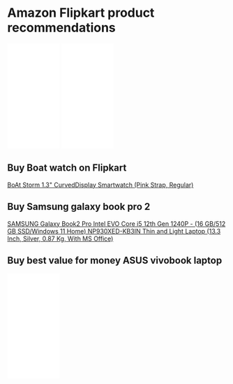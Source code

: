 <h1>Amazon Flipkart product recommendations</h1>
<iframe sandbox="allow-popups allow-scripts allow-modals allow-forms allow-same-origin" style="width:120px;height:240px;" marginwidth="0" marginheight="0" scrolling="no" frameborder="0" src="//ws-in.amazon-adsystem.com/widgets/q?ServiceVersion=20070822&OneJS=1&Operation=GetAdHtml&MarketPlace=IN&source=ss&ref=as_ss_li_til&ad_type=product_link&tracking_id=megha1706-21&language=en_IN&marketplace=amazon&region=IN&placement=B08J4NMBL2&asins=B08J4NMBL2&linkId=b750d1065ea0fcb5733968d891f444ed&show_border=true&link_opens_in_new_window=true"></iframe>
<iframe sandbox="allow-popups allow-scripts allow-modals allow-forms allow-same-origin" style="width:120px;height:240px;" marginwidth="0" marginheight="0" scrolling="no" frameborder="0" src="//ws-in.amazon-adsystem.com/widgets/q?ServiceVersion=20070822&OneJS=1&Operation=GetAdHtml&MarketPlace=IN&source=ss&ref=as_ss_li_til&ad_type=product_link&tracking_id=megha1706-21&language=en_IN&marketplace=amazon&region=IN&placement=B0CB49BY93&asins=B0CB49BY93&linkId=c1a9a2b0a81737d0f4aae564ccf6408a&show_border=true&link_opens_in_new_window=true"></iframe>
<h2>Buy Boat watch on Flipkart</h2><a href="http://fkrt.it/dsrKNjuuuN">BoAt Storm 1.3" CurvedDisplay Smartwatch  (Pink Strap, Regular)</a>
<h2>Buy Samsung galaxy book pro 2</h2>
<a href="https://www.flipkart.com/samsung-galaxy-book2-pro-intel-evo-core-i5-12th-gen-1240p-16-gb-512-gb-ssd-windows-11-home-np930xed-kb3in-thin-light-laptop/p/itmadaca4430ea2a?marketplace=FLIPKART&iid=d0591ea6-a2ff-41e3-aff5-bc9ee0a19089.COMGQFHY5EXJSPZ4.SEARCH&lid=LSTCOMGQFHY5EXJSPZ4PHFJ32&pid=COMGQFHY5EXJSPZ4&store=search.flipkart.com&ssid=yhznjjosz40000001696921683339&otracker1=search&ppn=sp&q=samsung+book+2+pro&ppt=sp&srno=s_1_1&qH=23e0217e814ca2a5&affid=ptforever">SAMSUNG Galaxy Book2 Pro Intel EVO Core i5 12th Gen 1240P - (16 GB/512 GB SSD/Windows 11 Home) NP930XED-KB3IN Thin and Light Laptop  (13.3 Inch, Silver, 0.87 Kg, With MS Office)</a>

<h2>Buy best value for money ASUS vivobook laptop</h2>
<iframe sandbox="allow-popups allow-scripts allow-modals allow-forms allow-same-origin" style="width:120px;height:240px;" marginwidth="0" marginheight="0" scrolling="no" frameborder="0" src="//ws-in.amazon-adsystem.com/widgets/q?ServiceVersion=20070822&OneJS=1&Operation=GetAdHtml&MarketPlace=IN&source=ss&ref=as_ss_li_til&ad_type=product_link&tracking_id=megha1706-21&language=en_IN&marketplace=amazon&region=IN&placement=B0BMPPSLHZ&asins=B0BMPPSLHZ&linkId=3501565615debcc55110aafdbd98f841&show_border=true&link_opens_in_new_window=true"></iframe>
